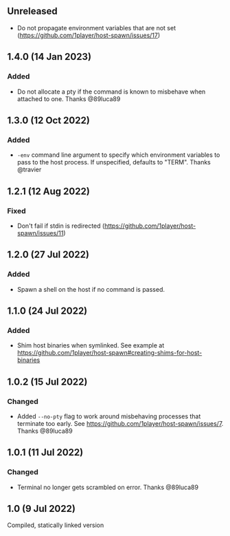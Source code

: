 ## Unreleased

* Do not propagate environment variables that are not set (https://github.com/1player/host-spawn/issues/17)

## 1.4.0 (14 Jan 2023)

### Added

* Do not allocate a pty if the command is known to misbehave when attached to one. Thanks @89luca89

## 1.3.0 (12 Oct 2022)

### Added

* `-env` command line argument to specify which environment variables to pass to the host process. If unspecified, defaults to "TERM". Thanks @travier

## 1.2.1 (12 Aug 2022)

### Fixed

* Don't fail if stdin is redirected (https://github.com/1player/host-spawn/issues/11)

## 1.2.0 (27 Jul 2022)

### Added

* Spawn a shell on the host if no command is passed.

## 1.1.0 (24 Jul 2022)

### Added

* Shim host binaries when symlinked. See example at https://github.com/1player/host-spawn#creating-shims-for-host-binaries

## 1.0.2 (15 Jul 2022)

### Changed

* Added `--no-pty` flag to work around misbehaving processes that terminate too early. See https://github.com/1player/host-spawn/issues/7. Thanks @89luca89

## 1.0.1 (11 Jul 2022)

### Changed

* Terminal no longer gets scrambled on error. Thanks @89luca89

## 1.0 (9 Jul 2022)

Compiled, statically linked version
